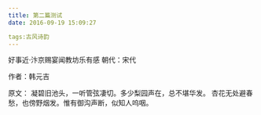 ```yaml
---
title: 第二篇测试
date: 2016-09-19 15:09:27

tags:古风诗韵
---
```



好事近·汴京赐宴闻教坊乐有感
朝代：宋代

作者：韩元吉

原文：
凝碧旧池头，一听管弦凄切。多少梨园声在，总不堪华发。
杏花无处避春愁，也傍野烟发。惟有御沟声断，似知人呜咽。 